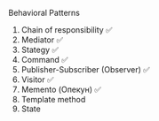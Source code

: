 Behavioral Patterns

1. Chain of responsibility ✅
2. Mediator ✅
3. Stategy ✅
4. Command ✅
5. Publisher-Subscriber (Observer) ✅
6. Visitor ✅
7. Memento (Опекун) ✅
8. Template method
9. State 
